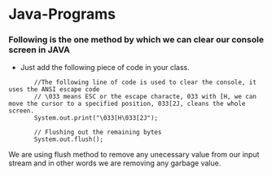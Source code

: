# Java-Programs

### Following is the one method by which we can clear our console screen in JAVA

- Just add the following piece of code in your class.

``` 
       //The following line of code is used to clear the console, it uses the ANSI escape code 
       // \033 means ESC or the escape characte, 033 with [H, we can move the cursor to a specified position, 033[2J, cleans the whole screen.
       System.out.print("\033[H\033[2J");
       
       // Flushing out the remaining bytes
       System.out.flush(); 
```

We are using flush method to remove any unecessary value from our input stream and in other words we are removing any garbage value.

